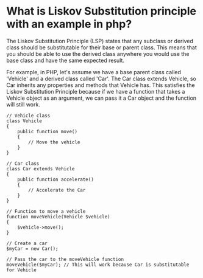 # What is Liskov Substitution principle with an example in php?
The Liskov Substitution Principle (LSP) states that any subclass or derived class should be substitutable for their base or parent class. This means that you should be able to use the derived class anywhere you would use the base class and have the same expected result.

For example, in PHP, let's assume we have a base parent class called 'Vehicle' and a derived class called 'Car'. The Car class extends Vehicle, so Car inherits any properties and methods that Vehicle has. This satisfies the Liskov Substitution Principle because if we have a function that takes a Vehicle object as an argument, we can pass it a Car object and the function will still work.
```
// Vehicle class
class Vehicle
{
    public function move()
    {
        // Move the vehicle
    }
}

// Car class
class Car extends Vehicle
{
    public function accelerate()
    {
        // Accelerate the Car
    }
}

// Function to move a vehicle
function moveVehicle(Vehicle $vehicle)
{
    $vehicle->move();
}

// Create a car
$myCar = new Car();

// Pass the car to the moveVehicle function
moveVehicle($myCar); // This will work because Car is substitutable for Vehicle
```
